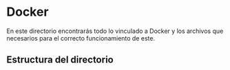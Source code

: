 # Docker

En este directorio encontrarás todo lo vinculado a Docker y los archivos que necesarios para el correcto funcionamiento de este.

## Estructura del directorio
